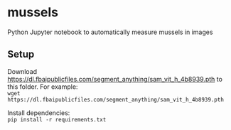 # mussels
Python Jupyter notebook to automatically measure mussels in images

## Setup

Download https://dl.fbaipublicfiles.com/segment_anything/sam_vit_h_4b8939.pth to this folder. For example:  
`wget https://dl.fbaipublicfiles.com/segment_anything/sam_vit_h_4b8939.pth`

Install dependencies:  
`pip install -r requirements.txt`